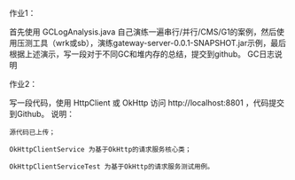 作业1：

首先使用 GCLogAnalysis.java 自己演练一遍串行/并行/CMS/G1的案例，然后使用压测工具（wrk或sb），演练gateway-server-0.0.1-SNAPSHOT.jar示例，最后根据上述演示，写一段对于不同GC和堆内存的总结，提交到github。
GC日志说明

作业2：

写一段代码，使用 HttpClient 或 OkHttp 访问 http://localhost:8801 ，代码提交到Github。
说明：

    源代码已上传；

    OkHttpClientService 为基于OkHttp的请求服务核心类；

    OkHttpClientServiceTest 为基于OkHttp的请求服务测试用例。
